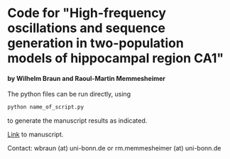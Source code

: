 # Code for "High-frequency oscillations and sequence generation in two-population models of hippocampal region CA1" 
#### by Wilhelm Braun and Raoul-Martin Memmesheimer

The python files can be run directly, using 

```python
python name_of_script.py
```

to generate the manuscript results as indicated.

[Link]( https://www.biorxiv.org/content/10.1101/2021.06.08.447523v1.abstract) to manuscript.

Contact: wbraun (at) uni-bonn.de or rm.memmesheimer (at) uni-bonn.de


